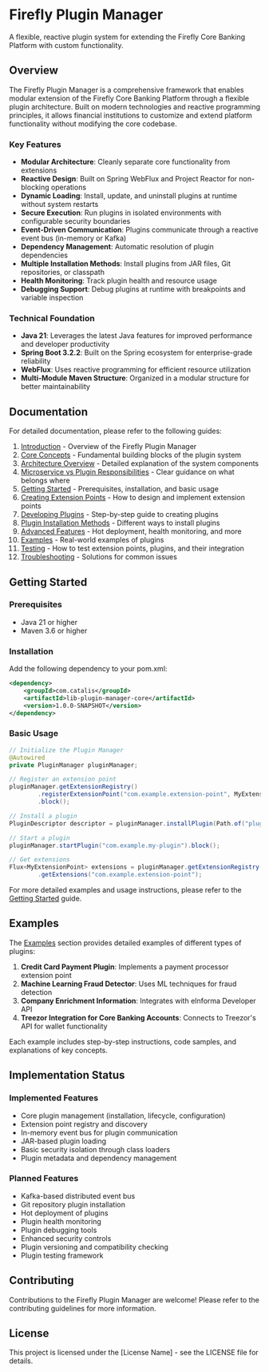 # Firefly Plugin Manager

A flexible, reactive plugin system for extending the Firefly Core Banking Platform with custom functionality.

## Overview

The Firefly Plugin Manager is a comprehensive framework that enables modular extension of the Firefly Core Banking Platform through a flexible plugin architecture. Built on modern technologies and reactive programming principles, it allows financial institutions to customize and extend platform functionality without modifying the core codebase.

### Key Features

- **Modular Architecture**: Cleanly separate core functionality from extensions
- **Reactive Design**: Built on Spring WebFlux and Project Reactor for non-blocking operations
- **Dynamic Loading**: Install, update, and uninstall plugins at runtime without system restarts
- **Secure Execution**: Run plugins in isolated environments with configurable security boundaries
- **Event-Driven Communication**: Plugins communicate through a reactive event bus (in-memory or Kafka)
- **Dependency Management**: Automatic resolution of plugin dependencies
- **Multiple Installation Methods**: Install plugins from JAR files, Git repositories, or classpath
- **Health Monitoring**: Track plugin health and resource usage
- **Debugging Support**: Debug plugins at runtime with breakpoints and variable inspection

### Technical Foundation

- **Java 21**: Leverages the latest Java features for improved performance and developer productivity
- **Spring Boot 3.2.2**: Built on the Spring ecosystem for enterprise-grade reliability
- **WebFlux**: Uses reactive programming for efficient resource utilization
- **Multi-Module Maven Structure**: Organized in a modular structure for better maintainability

## Documentation

For detailed documentation, please refer to the following guides:

1. [Introduction](docs/01-introduction.md) - Overview of the Firefly Plugin Manager
2. [Core Concepts](docs/02-core-concepts.md) - Fundamental building blocks of the plugin system
3. [Architecture Overview](docs/03-architecture.md) - Detailed explanation of the system components
4. [Microservice vs Plugin Responsibilities](docs/04-microservice-plugin-responsibilities.md) - Clear guidance on what belongs where
5. [Getting Started](docs/05-getting-started.md) - Prerequisites, installation, and basic usage
6. [Creating Extension Points](docs/06-creating-extension-points.md) - How to design and implement extension points
7. [Developing Plugins](docs/07-developing-plugins.md) - Step-by-step guide to creating plugins
8. [Plugin Installation Methods](docs/08-plugin-installation.md) - Different ways to install plugins
9. [Advanced Features](docs/09-advanced-features.md) - Hot deployment, health monitoring, and more
10. [Examples](docs/10-examples.md) - Real-world examples of plugins
11. [Testing](docs/11-testing.md) - How to test extension points, plugins, and their integration
12. [Troubleshooting](docs/12-troubleshooting.md) - Solutions for common issues

## Getting Started

### Prerequisites

- Java 21 or higher
- Maven 3.6 or higher

### Installation

Add the following dependency to your pom.xml:

```xml
<dependency>
    <groupId>com.catalis</groupId>
    <artifactId>lib-plugin-manager-core</artifactId>
    <version>1.0.0-SNAPSHOT</version>
</dependency>
```

### Basic Usage

```java
// Initialize the Plugin Manager
@Autowired
private PluginManager pluginManager;

// Register an extension point
pluginManager.getExtensionRegistry()
        .registerExtensionPoint("com.example.extension-point", MyExtensionPoint.class)
        .block();

// Install a plugin
PluginDescriptor descriptor = pluginManager.installPlugin(Path.of("plugins/my-plugin.jar")).block();

// Start a plugin
pluginManager.startPlugin("com.example.my-plugin").block();

// Get extensions
Flux<MyExtensionPoint> extensions = pluginManager.getExtensionRegistry()
        .getExtensions("com.example.extension-point");
```

For more detailed examples and usage instructions, please refer to the [Getting Started](docs/05-getting-started.md) guide.

## Examples

The [Examples](docs/10-examples.md) section provides detailed examples of different types of plugins:

1. **Credit Card Payment Plugin**: Implements a payment processor extension point
2. **Machine Learning Fraud Detector**: Uses ML techniques for fraud detection
3. **Company Enrichment Information**: Integrates with eInforma Developer API
4. **Treezor Integration for Core Banking Accounts**: Connects to Treezor's API for wallet functionality

Each example includes step-by-step instructions, code samples, and explanations of key concepts.

## Implementation Status

### Implemented Features

- Core plugin management (installation, lifecycle, configuration)
- Extension point registry and discovery
- In-memory event bus for plugin communication
- JAR-based plugin loading
- Basic security isolation through class loaders
- Plugin metadata and dependency management

### Planned Features

- Kafka-based distributed event bus
- Git repository plugin installation
- Hot deployment of plugins
- Plugin health monitoring
- Plugin debugging tools
- Enhanced security controls
- Plugin versioning and compatibility checking
- Plugin testing framework

## Contributing

Contributions to the Firefly Plugin Manager are welcome! Please refer to the contributing guidelines for more information.

## License

This project is licensed under the [License Name] - see the LICENSE file for details.
